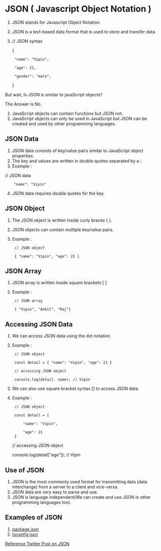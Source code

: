 # JSON ( Javascript Object Notation ) 

1. JSON stands for Javascript Object Notation. 
2. JSON is a text-based data format that is used to store and transfer data.
3. // JSON syntax

    {

        "name": "Vipin",

        "age": 21,

        "gender": "male",

    }

But wait, Is JSON is similar to javaScript objects?

The Answer is No. 

1. JavaScript objects can contain functions but JSON not.
2. JavaScript objects can only be used in JavaScript but JSON can be created and used by other programming languages.


## JSON Data

1. JSON data consists of key/value pairs similar to JavaScript object properties. 
2. The key and values are written in double quotes separated by a :.
3. Example :

// JSON data

        "name": "Vipin"

4. JSON data requires double quotes for the key.

## JSON Object

1. The JSON object is written inside curly braces { }. 
2. JSON objects can contain multiple key/value pairs. 
3. Example :

        // JSON object

        { "name": "Vipin", "age": 21 }

## JSON Array

1. JSON array is written inside square brackets [ ].
2. Example : 

        // JSON array

        [ "Vipin", "Ankit", "Raj"]

## Accessing JSON Data

1. We can access JSON data using the dot notation. 
2. Example : 

        // JSON object

        const detail = { "name": "Vipin", "age": 21 }

        // accessing JSON object

        console.log(detail. name); // Vipin

3. We can also use square bracket syntax [] to access JSON data.
4. Example :

        // JSON object

        const detail = {

            "name": "Vipin",

            "age": 21
        }

    // accessing JSON object

    console.log(detail["age"]); // Vipin

## Use of JSON
1. JSON is the most commonly used format for transmitting data (data interchange) from a server to a client and vice-versa. 
2. JSON data are very easy to parse and use.
3. JSON is language independent(We can create and use JSON in other programming languages too).

## Examples of JSON 

1. [package.json](https://docs.npmjs.com/cli/v9/configuring-npm/package-json)
2. [tsconfig.json](https://www.typescriptlang.org/docs/handbook/tsconfig-json.html)

[Reference Twitter Post on JSON](https://twitter.com/personalvipin/status/1595314084118790144)